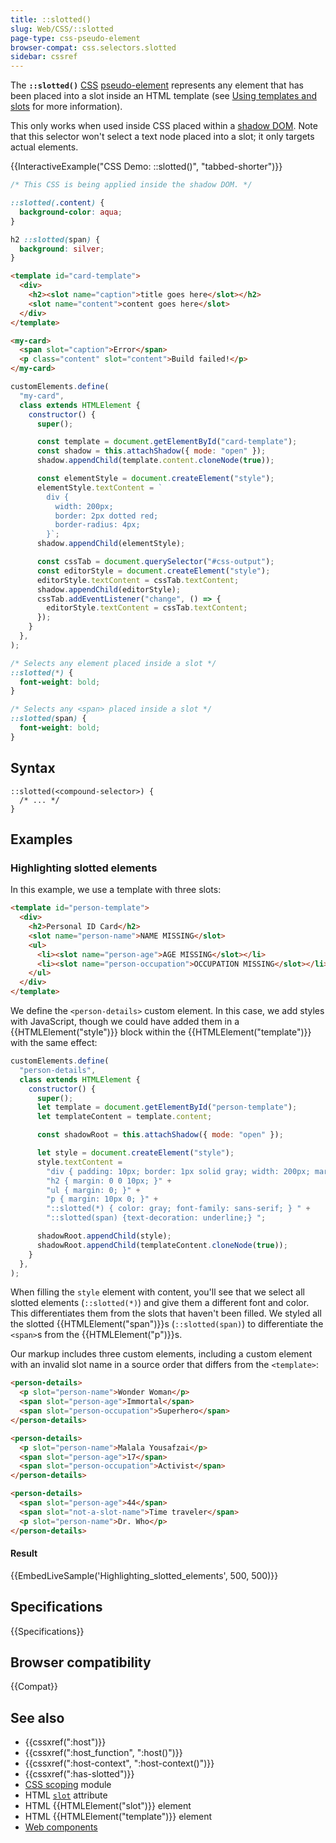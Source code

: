 ```yaml
---
title: ::slotted()
slug: Web/CSS/::slotted
page-type: css-pseudo-element
browser-compat: css.selectors.slotted
sidebar: cssref
---
```


The **`::slotted()`** [CSS](/en-US/docs/Web/CSS) [pseudo-element](/en-US/docs/Web/CSS/Reference/Selectors/Pseudo-elements) represents any element that has been placed into a slot inside an HTML template (see [Using templates and slots](/en-US/docs/Web/API/Web_components/Using_templates_and_slots) for more information).

This only works when used inside CSS placed within a [shadow DOM](/en-US/docs/Web/API/Web_components/Using_shadow_DOM). Note that this selector won't select a text node placed into a slot; it only targets actual elements.

{{InteractiveExample("CSS Demo: ::slotted()", "tabbed-shorter")}}

```css interactive-example
/* This CSS is being applied inside the shadow DOM. */

::slotted(.content) {
  background-color: aqua;
}

h2 ::slotted(span) {
  background: silver;
}
```

```html interactive-example
<template id="card-template">
  <div>
    <h2><slot name="caption">title goes here</slot></h2>
    <slot name="content">content goes here</slot>
  </div>
</template>

<my-card>
  <span slot="caption">Error</span>
  <p class="content" slot="content">Build failed!</p>
</my-card>
```

```js interactive-example
customElements.define(
  "my-card",
  class extends HTMLElement {
    constructor() {
      super();

      const template = document.getElementById("card-template");
      const shadow = this.attachShadow({ mode: "open" });
      shadow.appendChild(template.content.cloneNode(true));

      const elementStyle = document.createElement("style");
      elementStyle.textContent = `
        div {
          width: 200px;
          border: 2px dotted red;
          border-radius: 4px;
        }`;
      shadow.appendChild(elementStyle);

      const cssTab = document.querySelector("#css-output");
      const editorStyle = document.createElement("style");
      editorStyle.textContent = cssTab.textContent;
      shadow.appendChild(editorStyle);
      cssTab.addEventListener("change", () => {
        editorStyle.textContent = cssTab.textContent;
      });
    }
  },
);
```

```css
/* Selects any element placed inside a slot */
::slotted(*) {
  font-weight: bold;
}

/* Selects any <span> placed inside a slot */
::slotted(span) {
  font-weight: bold;
}
```

## Syntax

```css-nolint
::slotted(<compound-selector>) {
  /* ... */
}
```

## Examples

### Highlighting slotted elements

In this example, we use a template with three slots:

```html
<template id="person-template">
  <div>
    <h2>Personal ID Card</h2>
    <slot name="person-name">NAME MISSING</slot>
    <ul>
      <li><slot name="person-age">AGE MISSING</slot></li>
      <li><slot name="person-occupation">OCCUPATION MISSING</slot></li>
    </ul>
  </div>
</template>
```

We define the `<person-details>` custom element. In this case, we add styles with JavaScript, though we could have added them in a {{HTMLElement("style")}} block within the {{HTMLElement("template")}} with the same effect:

```js
customElements.define(
  "person-details",
  class extends HTMLElement {
    constructor() {
      super();
      let template = document.getElementById("person-template");
      let templateContent = template.content;

      const shadowRoot = this.attachShadow({ mode: "open" });

      let style = document.createElement("style");
      style.textContent =
        "div { padding: 10px; border: 1px solid gray; width: 200px; margin: 10px; }" +
        "h2 { margin: 0 0 10px; }" +
        "ul { margin: 0; }" +
        "p { margin: 10px 0; }" +
        "::slotted(*) { color: gray; font-family: sans-serif; } " +
        "::slotted(span) {text-decoration: underline;} ";

      shadowRoot.appendChild(style);
      shadowRoot.appendChild(templateContent.cloneNode(true));
    }
  },
);
```

When filling the `style` element with content, you'll see that we select all slotted elements (`::slotted(*)`) and give them a different font and color. This differentiates them from the slots that haven't been filled. We styled all the slotted {{HTMLElement("span")}}s (`::slotted(span)`) to differentiate the `<span>`s from the {{HTMLElement("p")}}s.

Our markup includes three custom elements, including a custom element with an invalid slot name in a source order that differs from the `<template>`:

```html
<person-details>
  <p slot="person-name">Wonder Woman</p>
  <span slot="person-age">Immortal</span>
  <span slot="person-occupation">Superhero</span>
</person-details>

<person-details>
  <p slot="person-name">Malala Yousafzai</p>
  <span slot="person-age">17</span>
  <span slot="person-occupation">Activist</span>
</person-details>

<person-details>
  <span slot="person-age">44</span>
  <span slot="not-a-slot-name">Time traveler</span>
  <p slot="person-name">Dr. Who</p>
</person-details>
```

#### Result

{{EmbedLiveSample('Highlighting_slotted_elements', 500, 500)}}

## Specifications

{{Specifications}}

## Browser compatibility

{{Compat}}

## See also

- {{cssxref(":host")}}
- {{cssxref(":host_function", ":host()")}}
- {{cssxref(":host-context", ":host-context()")}}
- {{cssxref(":has-slotted")}}
- [CSS scoping](/en-US/docs/Web/CSS/CSS_scoping) module
- HTML [`slot`](/en-US/docs/Web/HTML/Reference/Global_attributes/slot) attribute
- HTML {{HTMLElement("slot")}} element
- HTML {{HTMLElement("template")}} element
- [Web components](/en-US/docs/Web/API/Web_components)
